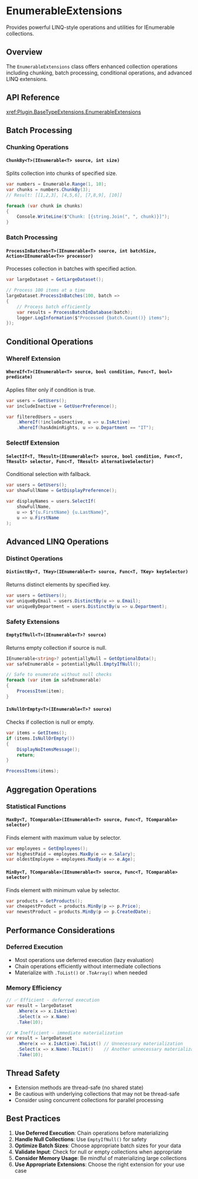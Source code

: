 # EnumerableExtensions

Provides powerful LINQ-style operations and utilities for IEnumerable collections.

## Overview

The `EnumerableExtensions` class offers enhanced collection operations including chunking, batch processing, conditional operations, and advanced LINQ extensions.

## API Reference

<xref:Plugin.BaseTypeExtensions.EnumerableExtensions>

## Batch Processing

### Chunking Operations

#### `ChunkBy<T>(IEnumerable<T> source, int size)`
Splits collection into chunks of specified size.

```csharp
var numbers = Enumerable.Range(1, 10);
var chunks = numbers.ChunkBy(3);
// Result: [[1,2,3], [4,5,6], [7,8,9], [10]]

foreach (var chunk in chunks)
{
    Console.WriteLine($"Chunk: [{string.Join(", ", chunk)}]");
}
```

### Batch Processing

#### `ProcessInBatches<T>(IEnumerable<T> source, int batchSize, Action<IEnumerable<T>> processor)`
Processes collection in batches with specified action.

```csharp
var largeDataset = GetLargeDataset();

// Process 100 items at a time
largeDataset.ProcessInBatches(100, batch =>
{
    // Process batch efficiently
    var results = ProcessBatchInDatabase(batch);
    logger.LogInformation($"Processed {batch.Count()} items");
});
```

## Conditional Operations

### WhereIf Extension

#### `WhereIf<T>(IEnumerable<T> source, bool condition, Func<T, bool> predicate)`
Applies filter only if condition is true.

```csharp
var users = GetUsers();
var includeInactive = GetUserPreference();

var filteredUsers = users
    .WhereIf(!includeInactive, u => u.IsActive)
    .WhereIf(hasAdminRights, u => u.Department == "IT");
```

### SelectIf Extension

#### `SelectIf<T, TResult>(IEnumerable<T> source, bool condition, Func<T, TResult> selector, Func<T, TResult> alternativeSelector)`
Conditional selection with fallback.

```csharp
var users = GetUsers();
var showFullName = GetDisplayPreference();

var displayNames = users.SelectIf(
    showFullName,
    u => $"{u.FirstName} {u.LastName}",
    u => u.FirstName
);
```

## Advanced LINQ Operations

### Distinct Operations

#### `DistinctBy<T, TKey>(IEnumerable<T> source, Func<T, TKey> keySelector)`
Returns distinct elements by specified key.

```csharp
var users = GetUsers();
var uniqueByEmail = users.DistinctBy(u => u.Email);
var uniqueByDepartment = users.DistinctBy(u => u.Department);
```

### Safety Extensions

#### `EmptyIfNull<T>(IEnumerable<T>? source)`
Returns empty collection if source is null.

```csharp
IEnumerable<string>? potentiallyNull = GetOptionalData();
var safeEnumerable = potentiallyNull.EmptyIfNull();

// Safe to enumerate without null checks
foreach (var item in safeEnumerable)
{
    ProcessItem(item);
}
```

#### `IsNullOrEmpty<T>(IEnumerable<T>? source)`
Checks if collection is null or empty.

```csharp
var items = GetItems();
if (items.IsNullOrEmpty())
{
    DisplayNoItemsMessage();
    return;
}

ProcessItems(items);
```

## Aggregation Operations

### Statistical Functions

#### `MaxBy<T, TComparable>(IEnumerable<T> source, Func<T, TComparable> selector)`
Finds element with maximum value by selector.

```csharp
var employees = GetEmployees();
var highestPaid = employees.MaxBy(e => e.Salary);
var oldestEmployee = employees.MaxBy(e => e.Age);
```

#### `MinBy<T, TComparable>(IEnumerable<T> source, Func<T, TComparable> selector)`
Finds element with minimum value by selector.

```csharp
var products = GetProducts();
var cheapestProduct = products.MinBy(p => p.Price);
var newestProduct = products.MinBy(p => p.CreatedDate);
```

## Performance Considerations

### Deferred Execution
- Most operations use deferred execution (lazy evaluation)
- Chain operations efficiently without intermediate collections
- Materialize with `.ToList()` or `.ToArray()` when needed

### Memory Efficiency
```csharp
// ✅ Efficient - deferred execution
var result = largeDataset
    .Where(x => x.IsActive)
    .Select(x => x.Name)
    .Take(10);

// ❌ Inefficient - immediate materialization
var result = largeDataset
    .Where(x => x.IsActive).ToList() // Unnecessary materialization
    .Select(x => x.Name).ToList()    // Another unnecessary materialization
    .Take(10);
```

## Thread Safety

- Extension methods are thread-safe (no shared state)
- Be cautious with underlying collections that may not be thread-safe
- Consider using concurrent collections for parallel processing

## Best Practices

1. **Use Deferred Execution**: Chain operations before materializing
2. **Handle Null Collections**: Use `EmptyIfNull()` for safety
3. **Optimize Batch Sizes**: Choose appropriate batch sizes for your data
4. **Validate Input**: Check for null or empty collections when appropriate
5. **Consider Memory Usage**: Be mindful of materializing large collections
6. **Use Appropriate Extensions**: Choose the right extension for your use case
